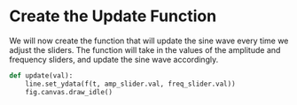 # Create the Update Function

We will now create the function that will update the sine wave every time we adjust the sliders. The function will take in the values of the amplitude and frequency sliders, and update the sine wave accordingly.

```python
def update(val):
    line.set_ydata(f(t, amp_slider.val, freq_slider.val))
    fig.canvas.draw_idle()
```
